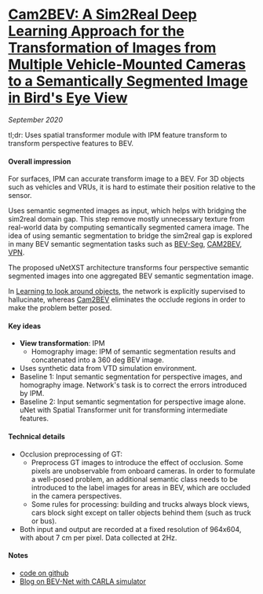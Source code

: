 # [Cam2BEV: A Sim2Real Deep Learning Approach for the Transformation of Images from Multiple Vehicle-Mounted Cameras to a Semantically Segmented Image in Bird's Eye View](https://arxiv.org/abs/2005.04078)

_September 2020_

tl;dr: Uses spatial transformer module with IPM feature transform to transform perspective features to BEV.

#### Overall impression
For surfaces, IPM can accurate transform image to a BEV. For 3D objects such as vehicles and VRUs, it is hard to estimate their position relative to the sensor. 

Uses semantic segmented images as input, which helps with bridging the sim2real domain gap. This step remove mostly unnecessary texture from real-world data by computing semantically segmented camera image. The idea of using semantic segmentation to bridge the sim2real gap is explored in many BEV semantic segmentation tasks such as [BEV-Seg](bev_seg.md), [CAM2BEV](cam2bev.md), [VPN](vpn.md).

The proposed uNetXST architecture transforms four perspective semantic segmented images into one aggregated BEV semantic segmentation image.

In [Learning to look around objects](learning_to_look_around_objects.md), the network is explicitly supervised to hallucinate, whereas [Cam2BEV](cam2bev.md) eliminates the occlude regions in order to make the problem better posed.


#### Key ideas
- **View transformation**: IPM
	- Homography image: IPM of semantic segmentation results and concatenated into a 360 deg BEV image.
- Uses synthetic data from VTD simulation environment.
- Baseline 1: Input semantic segmentation for perspective images, and homography image. Network's task is to correct the errors introduced by IPM.
- Baseline 2: Input semantic segmentation for perspective image alone. uNet with Spatial Transformer unit for transforming intermediate features.


#### Technical details
- Occlusion preprocessing of GT: 
	- Preprocess GT images to introduce the effect of occlusion. Some pixels are unobservable from onboard cameras. In order to formulate a well-posed problem, an additional semantic class needs to be introduced to the label images for areas in BEV, which are occluded in the camera perspectives.
	- Some rules for processing: building and trucks always block views, cars block sight except on taller objects behind them (such as truck or bus).
- Both input and output are recorded at a fixed resolution of 964x604, with about 7 cm per pixel. Data collected at 2Hz.

#### Notes
- [code on github](https://github.com/ika-rwth-aachen/Cam2BEV)
- [Blog on BEV-Net with CARLA simulator](https://medium.com/asap-report/from-semantic-segmentation-to-semantic-birds-eye-view-in-the-carla-simulator-1e636741af3f)

